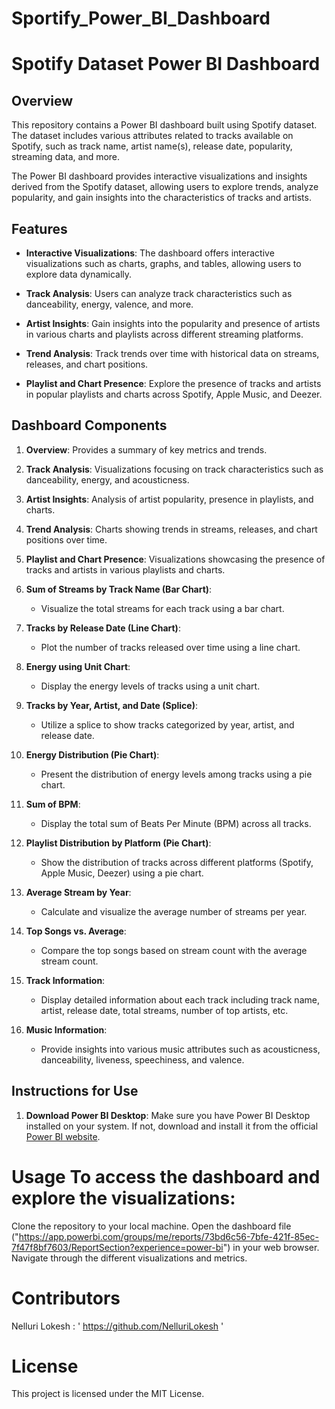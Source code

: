 # Sportify_Power_BI_Dashboard

# Spotify Dataset Power BI Dashboard

## Overview

This repository contains a Power BI dashboard built using Spotify dataset. The dataset includes various attributes related to tracks available on Spotify, such as track name, artist name(s), release date, popularity, streaming data, and more.

The Power BI dashboard provides interactive visualizations and insights derived from the Spotify dataset, allowing users to explore trends, analyze popularity, and gain insights into the characteristics of tracks and artists.

## Features

- **Interactive Visualizations**: The dashboard offers interactive visualizations such as charts, graphs, and tables, allowing users to explore data dynamically.
  
- **Track Analysis**: Users can analyze track characteristics such as danceability, energy, valence, and more.
  
- **Artist Insights**: Gain insights into the popularity and presence of artists in various charts and playlists across different streaming platforms.
  
- **Trend Analysis**: Track trends over time with historical data on streams, releases, and chart positions.
  
- **Playlist and Chart Presence**: Explore the presence of tracks and artists in popular playlists and charts across Spotify, Apple Music, and Deezer.

## Dashboard Components

1. **Overview**: Provides a summary of key metrics and trends.
   
2. **Track Analysis**: Visualizations focusing on track characteristics such as danceability, energy, and acousticness.
   
3. **Artist Insights**: Analysis of artist popularity, presence in playlists, and charts.
   
4. **Trend Analysis**: Charts showing trends in streams, releases, and chart positions over time.
   
5. **Playlist and Chart Presence**: Visualizations showcasing the presence of tracks and artists in various playlists and charts.

6. **Sum of Streams by Track Name (Bar Chart)**:
   - Visualize the total streams for each track using a bar chart.

7. **Tracks by Release Date (Line Chart)**:
   - Plot the number of tracks released over time using a line chart.

8. **Energy using Unit Chart**:
   - Display the energy levels of tracks using a unit chart.

9. **Tracks by Year, Artist, and Date (Splice)**:
   - Utilize a splice to show tracks categorized by year, artist, and release date.

10. **Energy Distribution (Pie Chart)**:
    - Present the distribution of energy levels among tracks using a pie chart.

11. **Sum of BPM**:
    - Display the total sum of Beats Per Minute (BPM) across all tracks.

12. **Playlist Distribution by Platform (Pie Chart)**:
    - Show the distribution of tracks across different platforms (Spotify, Apple Music, Deezer) using a pie chart.

13. **Average Stream by Year**:
    - Calculate and visualize the average number of streams per year.

14. **Top Songs vs. Average**:
    - Compare the top songs based on stream count with the average stream count.

15. **Track Information**:
    - Display detailed information about each track including track name, artist, release date, total streams, number of top artists, etc.

16. **Music Information**:
    - Provide insights into various music attributes such as acousticness, danceability, liveness, speechiness, and valence.

## Instructions for Use

1. **Download Power BI Desktop**: Make sure you have Power BI Desktop installed on your system. If not, download and install it from the official [Power BI website](https://powerbi.microsoft.com/).




# Usage To access the dashboard and explore the visualizations:
Clone the repository to your local machine.
Open the dashboard file ("https://app.powerbi.com/groups/me/reports/73bd6c56-7bfe-421f-85ec-7f47f8bf7603/ReportSection?experience=power-bi") in your web browser.
Navigate through the different visualizations and metrics.

# Contributors
Nelluri Lokesh : ' https://github.com/NelluriLokesh '
# License
This project is licensed under the MIT License.
